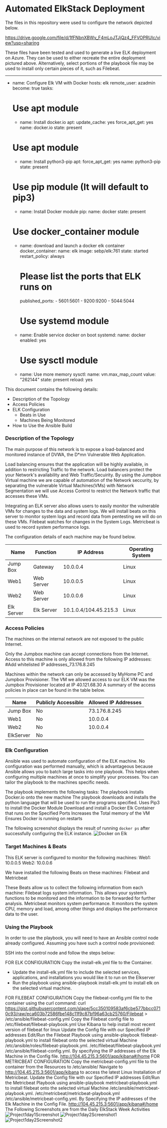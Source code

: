 # Automated ElkStack Deployment

The files in this repository were used to configure the network depicted below.

https://drive.google.com/file/d/1fFNbnXBWv_F4mLoJTJjQz4_FFVOPRUlc/view?usp=sharing

These files have been tested and used to generate a live ELK deployment on Azure. They can be used to either recreate the entire deployment pictured above. Alternatively, select portions of the playbook file may be used to install only certain pieces of it, such as Filebeat.

  ---
- name: Configure Elk VM with Docker
  hosts: elk
  remote_user: azadmin
  become: true
  tasks:
    # Use apt module
    - name: Install docker.io
      apt:
        update_cache: yes
        force_apt_get: yes
        name: docker.io
        state: present

    # Use apt module
    - name: Install python3-pip
      apt:
        force_apt_get: yes
        name: python3-pip
        state: present

    # Use pip module (It will default to pip3)
    - name: Install Docker module
      pip:
        name: docker
        state: present

    # Use docker_container module
    - name: download and launch a docker elk container
      docker_container:
        name: elk
        image: sebp/elk:761
        state: started
        restart_policy: always
        # Please list the ports that ELK runs on
        published_ports:
          -  5601:5601
          -  9200:9200
          -  5044:5044


      # Use systemd module
    - name: Enable service docker on boot
      systemd:
        name: docker
        enabled: yes

      # Use sysctl module
    - name: Use more memory
      sysctl:
        name: vm.max_map_count
        value: "262144"
        state: present
        reload: yes

This document contains the following details:
- Description of the Topology
- Access Policies
- ELK Configuration
  - Beats in Use
  - Machines Being Monitored
- How to Use the Ansible Build


### Description of the Topology

The main purpose of this network is to expose a load-balanced and monitored instance of DVWA, the D*mn Vulnerable Web Application.

Load balancing ensures that the application will be highly available, in addition to restricting Traffic to the network.
Load balancers protect the your Network's availability and Web Traffic/Secuirity. By using the Jumpbox Virtual machine we are capable of automation of the Network seccurity, by separating the vulnerable Virtual Machines(VMs) with Network Segmentation we will use Access Control to restrict the Network traffic that accesses these VMs.

Integrating an ELK server also allows users to easily monitor the vulnerable VMs for changes to the data and system logs. We will install beats on this server to monitor system logs and record data from pentesting we will do on these VMs.
Filebeat watches for changes in the System Logs.
Metricbeat is used to record system performance logs.

The configuration details of each machine may be found below.

| Name     | Function | IP Address | Operating System |
|----------|----------|------------|------------------|
| Jump Box | Gateway  | 10.0.0.4   | Linux            |
|   Web1   |     Web Server     |       10.0.0.5     |         Linux         |
| Web2    |     Web Server     |     10.0.0.6       |         Linux         |
| Elk Server     |   Elk Server       |      10.1.0.4/104.45.215.3      |         Linux         |

### Access Policies

The machines on the internal network are not exposed to the public Internet. 

Only the Jumpbox machine can accept connections from the Internet. Access to this machine is only allowed from the following IP addresses:
#Add whitelisted IP addresses_73.176.8.245

Machines within the network can only be accessed by MyHome PC and Jumpbox Provisioner.
The VM we allowed access to our ELK VM was the Jumpbox Provisioner located at IP 40.121.68.30
A summary of the access policies in place can be found in the table below.

| Name     | Publicly Accessible | Allowed IP Addresses |
|----------|---------------------|----------------------|
| Jump Box | No              | 73.176.8.245    |
|   Web1    |        No             |     10.0.0.4        |
|      Web2    |         No            |        10.0.0.4              |
|  ElkServer  |  No  ||  40.121.68.30  |



### Elk Configuration

Ansible was used to automate configuration of the ELK machine. No configuration was performed manually, which is advantageous because Ansible allows you to batch large tasks into one playbook. This helps when configuring multiple machines at once to simplify your processes. You can tailor the playbook to the machines specific needs.

The playbook implements the following tasks:
The playbook installs Docker.io onto the new machine
The playbook downloads and installs the python language that will be used to run the programs specified.
Uses Pip3 to install the Docker Module
Download and install a Docker Elk Container that runs on the Specified Ports
Increases the Total memory of the VM
Ensures Docker is running on restarts

The following screenshot displays the result of running `docker ps` after successfully configuring the ELK instance.
![Docker on Elk](https://user-images.githubusercontent.com/82415281/133950524-ba7cab1b-1ebc-4443-8486-9f7c2968455a.PNG)


### Target Machines & Beats
This ELK server is configured to monitor the following machines:
Web1: 10.0.0.5
Web2: 10.0.0.6

We have installed the following Beats on these machines:
Filebeat and Metricbeat

These Beats allow us to collect the following information from each machine:
Filebeat logs system information. This allows your system’s functions to be monitored and the information to be forwarded for further analysis. 
Metricbeat monitors system performance. It monitors the system CPU, memory and load, among other things and displays the performance data to the user.

### Using the Playbook
In order to use the playbook, you will need to have an Ansible control node already configured. Assuming you have such a control node provisioned: 

SSH into the control node and follow the steps below:

FOR ELK CONFIGURATION
Copy the install-elk.yml file to the Container.
- Update the install-elk.yml file to include the selected  services, applications, and installations you would like it to run on the Elkserver
- Run the playbook using ansible-playbook install-elk.yml to install elk on the selected virtual machine.

FOR FILEBEAT CONFIGURATION
Copy the filebeat-config.yml file to the container using the curl command: curl https://gist.githubusercontent.com/slape/5cc350109583af6cbe577bbcc0710c93/raw/eca603b72586fbe148c11f9c87bf96a63cb25760/Filebeat > /etc/ansible/filebeat-config.yml
Copy the Filebeat config file to /etc/filebeat/filebeat-playbook.yml
Use Kibana to help install most recent version of filebeat for linux
Update the Config file with our Specified IP addresses
Edit/Run the Filebeat Playbook using ansible-playbook filebeat-playbook.yml to install filebeat onto the selected virtual Machine
/etc/ansible/roles/filebeat-playbook.yml. /etc/filebeat/filebeat-playbook.yml
/etc/ansible/filebeat-config.yml. By specifying the IP addresses of the Elk Machine in the Config file.
http://104.45.215.3:5601/app/kibana#/home
FOR METRICBEAT CONFIGURATION
Copy the metricbeat-config.yml file to the container from the Resources to /etc/ansible/
Navigate to http://104.45.215.3:5601/app/kibana to access the latest Linux Installation of Metricbeat.
Update the Config file with our Specified IP addresses
Edit/Run the Metricbeat Playbook using ansible-playbook metricbeat-playbook.yml to install filebeat onto the selected virtual Machine
/etc/ansible/metricbeat-playbook.yml. /etc/metricbeat/metricbeat-playbook.yml
/etc/ansible/metricbeat-config.yml. By Specifying the IP addresses of the Elk Machine in the Config File.
http://104.45.215.3:5601/app/kibana#/home
The Following Screenshots are from the Daily ElkStack Week Activities
![Project1day1Screenshot](https://user-images.githubusercontent.com/82415281/133950571-66035191-2ce8-4d3e-bdf6-ed5ea77e05a0.PNG)
![Project1day2Screenshot1](https://user-images.githubusercontent.com/82415281/133950597-57723a8c-1816-4814-9f37-8549227aaa69.PNG)
![Project1day2Screenshot2](https://user-images.githubusercontent.com/82415281/133950602-8546c05d-85c0-4856-a6fa-a6ebb7d51f11.PNG)

